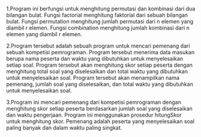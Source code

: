 1.Program ini berfungsi untuk menghitung permutasi dan kombinasi dari dua bilangan bulat. Fungsi factorial menghitung faktorial dari sebuah bilangan bulat. Fungsi permutation menghitung jumlah permutasi dari n elemen yang diambil r elemen. Fungsi combination menghitung jumlah kombinasi dari n elemen yang diambil r elemen.


2.Program tersebut adalah sebuah program untuk mencari pemenang dari sebuah kompetisi pemrograman. Program tersebut menerima data masukan berupa nama peserta dan waktu yang dibutuhkan untuk menyelesaikan setiap soal. Program tersebut akan menghitung skor setiap peserta dengan menghitung total soal yang diselesaikan dan total waktu yang dibutuhkan untuk menyelesaikan soal. Program tersebut akan menampilkan nama pemenang, jumlah soal yang diselesaikan, dan total waktu yang dibutuhkan untuk menyelesaikan soal.


3.Program ini mencari pemenang dari kompetisi pemrograman dengan menghitung skor setiap peserta berdasarkan jumlah soal yang diselesaikan dan waktu pengerjaan. Program ini menggunakan prosedur hitungSkor untuk menghitung skor. Pemenang adalah peserta yang menyelesaikan soal paling banyak dan dalam waktu paling singkat.
